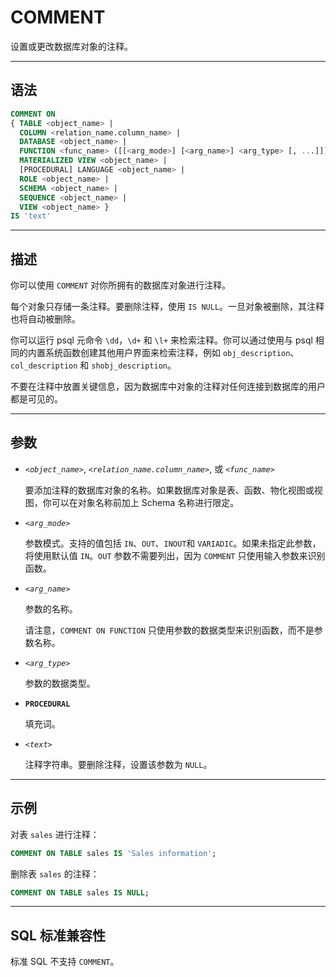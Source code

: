 COMMENT
=====

设置或更改数据库对象的注释。

---

## 语法


```sql
COMMENT ON
{ TABLE <object_name> |
  COLUMN <relation_name.column_name> |
  DATABASE <object_name> |
  FUNCTION <func_name> ([[<arg_mode>] [<arg_name>] <arg_type> [, ...]]) |
  MATERIALIZED VIEW <object_name> |
  [PROCEDURAL] LANGUAGE <object_name> |
  ROLE <object_name> |
  SCHEMA <object_name> |
  SEQUENCE <object_name> |
  VIEW <object_name> }
IS 'text'
```
---
## 描述

你可以使用 `COMMENT` 对你所拥有的数据库对象进行注释。

每个对象只存储一条注释。要删除注释，使用 `IS NULL`。一旦对象被删除，其注释也将自动被删除。

你可以运行 psql 元命令 `\dd`，`\d+` 和 `\l+` 来检索注释。你可以通过使用与 psql 相同的内置系统函数创建其他用户界面来检索注释，例如 `obj_description`、`col_description` 和 `shobj_description`。

不要在注释中放置关键信息，因为数据库中对象的注释对任何连接到数据库的用户都是可见的。

---

参数
----------

- _`<object_name>`_, _`<relation_name.column_name>`_, 或 _`<func_name>`_

  要添加注释的数据库对象的名称。如果数据库对象是表、函数、物化视图或视图，你可以在对象名称前加上 Schema 名称进行限定。

- _`<arg_mode>`_

  参数模式。支持的值包括 `IN`、`OUT`、`INOUT`和 `VARIADIC`。如果未指定此参数，将使用默认值 `IN`。`OUT` 参数不需要列出，因为 `COMMENT` 只使用输入参数来识别函数。

- _`<arg_name>`_

  参数的名称。 
   
  请注意，`COMMENT ON FUNCTION` 只使用参数的数据类型来识别函数，而不是参数名称。 

- _`<arg_type>`_

  参数的数据类型。 

- **`PROCEDURAL`**

  填充词。 

- _`<text>`_
  
  注释字符串。要删除注释，设置该参数为 `NULL`。
  

---

示例
--------

对表 `sales` 进行注释：

```sql
COMMENT ON TABLE sales IS 'Sales information';
```

删除表 `sales` 的注释：

```sql
COMMENT ON TABLE sales IS NULL;
```


---

SQL 标准兼容性
-------------

标准 SQL 不支持 `COMMENT`。
